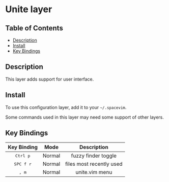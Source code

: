 # Unite layer

## Table of Contents

<!-- vim-markdown-toc GFM -->
* [Description](#description)
* [Install](#install)
* [Key Bindings](#key-bindings)

<!-- vim-markdown-toc -->

## Description

This layer adds support for user interface.


## Install

To use this configuration layer, add it to your `~/.spacevim`.

Some commands used in this layer may need some support of other layers.

## Key Bindings

Key Binding        | Mode   | Description
:---:              | :---:  | :---:
<kbd>Ctrl p</kbd>  | Normal | fuzzy finder toggle
<kbd>SPC f r</kbd> | Normal | files most recently used
<kbd>, m</kbd>     | Normal | unite.vim menu

